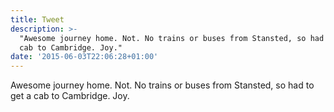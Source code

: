 ```yaml
---
title: Tweet
description: >-
  "Awesome journey home. Not. No trains or buses from Stansted, so had to get a
  cab to Cambridge. Joy."
date: '2015-06-03T22:06:28+01:00'
---
```

Awesome journey home. Not. No trains or buses from Stansted, so had to get a cab to Cambridge. Joy.
